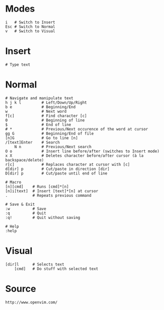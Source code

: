 # Modes
	i	# Switch to Insert
	Esc # Switch to Normal
	v	# Switch to Visual	

# Insert
	# Type text

# Normal
	# Navigate and manipulate text
	h j k l			# Left/Down/Up/Right
	b e				# Beginning/End
	w				# Next word
	f[c]			# Find character [c]
	0				# Beginning of line
	$				# End of line
	# *				# Previous/Next occurence of the word at cursor
	gg G			# Beginning/End of file
	[n]G 			# Go to line [n]
	/[text]Enter	# Search
		N n 		# Previous/Next search
	O o 			# Insert line before/after (switches to Insert mode)
	x X 			# Deletes character before/after cursor (à la backspace/delete)
	r[c]			# Replaces character at cursor with [c]
	d[dir] p 		# Cut/paste in direction [dir]
	D[dir] p 		# Cut/paste until end of line	

	# Macro
	[n][cmd]	# Runs [cmd]*[n]
	[n]i[text]	# Insert [text]*[n] at cursor
	.			# Repeats previous command

	# Save & Exit
	:w 			# Save
	:q			# Quit
	:q!			# Quit without saving

	# Help
	:help

# Visual
	[dir]l		# Selects text
		[cmd]	# Do stuff with selected text

# Source
	http://www.openvim.com/